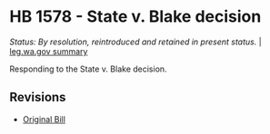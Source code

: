 # HB 1578 - State v. Blake decision
*Status: By resolution, reintroduced and retained in present status.* | [leg.wa.gov summary](https://app.leg.wa.gov/billsummary?BillNumber=1578&Year=2021)

Responding to the State v. Blake decision.

## Revisions
* [Original Bill](1/)